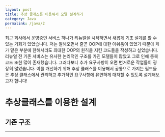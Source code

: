 ```yaml
---
layout: post
title: 추상 클래스를 이용해서 모델 설계하기
category: Java
permalink: /java/2
---
```


최근 회사에서 운영중인 서비스 하나가 리뉴얼을 시작하면서 새롭게 기초 설계를 할 수 있는 기회가 있었습니다. 저는 일해오면서 줄곧 OOP에 대한 아쉬움이 있었기 때문에 제가 맡은 부분에 한해서라도 최대한 OOP의 원칙을 지킨 코드들을 작성하고 싶었습니다. 리뉴얼 전 기존 서비스는 유사한 논리적인 구조를 가진 모델들이 많았고 그로 인해 중복코드 또한 많이 존재했습니다. 그러다보니 추가 요구사항이 오면 번거로운 작업들이 굉장히 많았습니다. 이를 개선하기 위해 추상 클래스를 이용해서 공통으로 가지는 필드들은 추상 클래스에서 관리하고 추가적인 요구사항에 유연하게 대처할 수 있도록 설계해보고자 합니다!

# 추상클래스를 이용한 설계
## 기존 구조


---